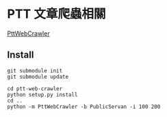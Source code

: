 PTT 文章爬蟲相關
===

[PttWebCrawler](https://github.com/jwlin/ptt-web-crawler)

Install
---
```
git submodule init
git submodule update

cd ptt-web-crawler
python setup.py install
cd ..
python -m PttWebCrawler -b PublicServan -i 100 200
```

